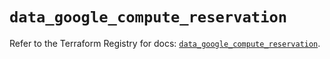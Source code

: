 # `data_google_compute_reservation`

Refer to the Terraform Registry for docs: [`data_google_compute_reservation`](https://registry.terraform.io/providers/hashicorp/google/6.49.1/docs/data-sources/compute_reservation).
